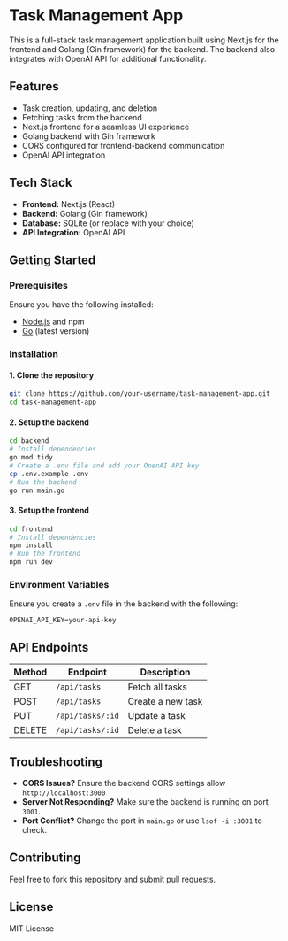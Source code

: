 # Task Management App

This is a full-stack task management application built using Next.js for the frontend and Golang (Gin framework) for the backend. The backend also integrates with OpenAI API for additional functionality.

## Features
- Task creation, updating, and deletion
- Fetching tasks from the backend
- Next.js frontend for a seamless UI experience
- Golang backend with Gin framework
- CORS configured for frontend-backend communication
- OpenAI API integration

## Tech Stack
- **Frontend:** Next.js (React)
- **Backend:** Golang (Gin framework)
- **Database:** SQLite (or replace with your choice)
- **API Integration:** OpenAI API

## Getting Started

### Prerequisites
Ensure you have the following installed:
- [Node.js](https://nodejs.org/) and npm
- [Go](https://go.dev/) (latest version)

### Installation

#### 1. Clone the repository
```sh
git clone https://github.com/your-username/task-management-app.git
cd task-management-app
```

#### 2. Setup the backend
```sh
cd backend
# Install dependencies
go mod tidy
# Create a .env file and add your OpenAI API key
cp .env.example .env
# Run the backend
go run main.go
```

#### 3. Setup the frontend
```sh
cd frontend
# Install dependencies
npm install
# Run the frontend
npm run dev
```

### Environment Variables
Ensure you create a `.env` file in the backend with the following:
```
OPENAI_API_KEY=your-api-key
```

## API Endpoints

| Method | Endpoint | Description |
|--------|---------|-------------|
| GET    | `/api/tasks` | Fetch all tasks |
| POST   | `/api/tasks` | Create a new task |
| PUT    | `/api/tasks/:id` | Update a task |
| DELETE | `/api/tasks/:id` | Delete a task |

## Troubleshooting
- **CORS Issues?** Ensure the backend CORS settings allow `http://localhost:3000`
- **Server Not Responding?** Make sure the backend is running on port `3001`.
- **Port Conflict?** Change the port in `main.go` or use `lsof -i :3001` to check.

## Contributing
Feel free to fork this repository and submit pull requests.

## License
MIT License

